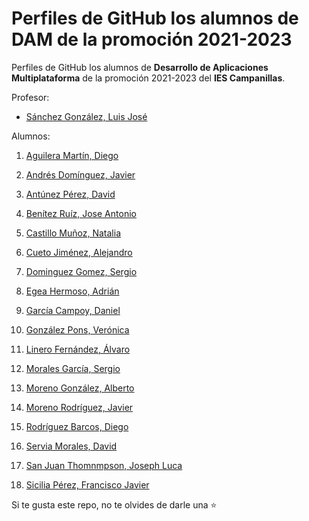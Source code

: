 # Perfiles de GitHub los alumnos de DAM de la promoción 2021-2023

Perfiles de GitHub los alumnos de **Desarrollo de Aplicaciones Multiplataforma** de la promoción 2021-2023 del **IES Campanillas**.

Profesor:

* [Sánchez González, Luis José](https://github.com/luisjosesanchez)

Alumnos:

1. [Aguilera Martín, Diego](https://github.com/DiegoAguileraMartin)
2. [Andrés Domínguez, Javier](https://github.com/javierandresaluiescampanillas)
3. [Antúnez Pérez, David](https://github.com/DavidAntunezPerez)
4. [Benítez Ruíz, Jose Antonio](https://github.com/JoseAntonioBenitez)
6. [Castillo Muñoz, Natalia](https://github.com/mnataliacm)
7. [Cueto Jiménez, Alejandro](https://github.com/AleCueto)
8. [Dominguez Gomez, Sergio](https://github.com/SergioDominguez15)
9. [Egea Hermoso, Adrián](https://github.com/AdrianEgeaHermoso)
10. [García Campoy, Daniel](https://github.com/DanielGarciaCampoy)
11. [González Pons, Verónica](https://github.com/Veronicagnzpns)


12. [Linero Fernández, Álvaro](https://github.com/Alvaroskill)
13. [Morales García, Sergio](https://github.com/sergiomoralesgarcia)
14. [Moreno González, Alberto](https://github.com/albertomorenogonzalez)
15. [Moreno Rodríguez, Javier](https://github.com/Javiemr)

17. [Rodríguez Barcos, Diego](https://github.com/diegorodrii)
19. [Servia Morales, David](https://github.com/davidservia) 
20. [San Juan Thomnmpson, Joseph Luca](https://github.com/JosephLucaSanJuan)
21. [Sicilia Pérez, Francisco Javier](https://github.com/FranSiciliaPerez)

Si te gusta este repo, no te olvides de darle una :star:

